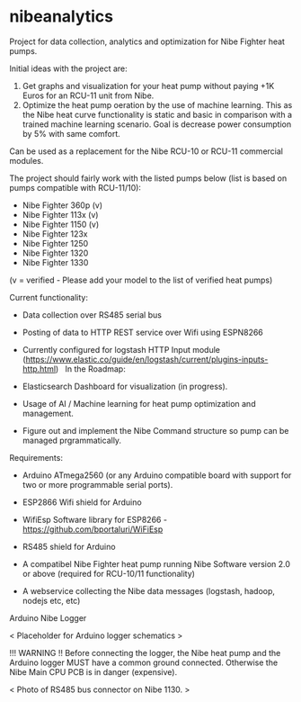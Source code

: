 # nibeanalytics

Project for data collection, analytics and optimization for Nibe Fighter heat pumps. 

Initial ideas with the project are:

  1. Get graphs and visualization for your heat pump without paying +1K Euros for an RCU-11 unit from Nibe.
  2. Optimize the heat pump oeration by the use of machine learning. This as the Nibe heat curve functionality is static and  basic in comparison with a trained machine learning scenario. Goal is decrease power consumption by 5% with same comfort. 
  
Can be used as a replacement for the Nibe RCU-10 or RCU-11 commercial modules.  

The project should fairly work with the listed pumps below (list is based on pumps compatible with RCU-11/10):

- Nibe Fighter 360p (v) 
- Nibe Fighter 113x (v)
- Nibe Fighter 1150 (v)
- Nibe Fighter 123x
- Nibe Fighter 1250
- Nibe Fighter 1320
- Nibe Fighter 1330

(v = verified - Please add your model to the list of verified heat pumps)

Current functionality: 

  - Data collection over RS485 serial bus
  - Posting of data to HTTP REST service over Wifi using ESPN8266
  - Currently configured for logstash HTTP Input module (https://www.elastic.co/guide/en/logstash/current/plugins-inputs-http.html)
  
In the Roadmap:

  - Elasticsearch Dashboard for visualization (in progress).
  - Usage of AI / Machine learning for heat pump optimization and  management.
  - Figure out and implement the Nibe Command structure so pump can be managed prgrammatically.
   

Requirements:

 - Arduino ATmega2560 (or any Arduino compatible board with support for two or more programmable serial ports).
 - ESP2866 Wifi shield for Arduino
 - WifiEsp Software library for ESP8266 - https://github.com/bportaluri/WiFiEsp
 - RS485 shield for Arduino
 
 - A compatibel Nibe Fighter heat pump running Nibe Software version 2.0 or above (required for RCU-10/11 functionality)
 - A webservice collecting the Nibe data messages (logstash, hadoop, nodejs etc, etc)
 
 
Arduino Nibe Logger

 < Placeholder for Arduino logger schematics >

 !!! WARNING !! Before connecting the logger, the Nibe heat pump and the Arduino logger MUST have a common ground connected. Otherwise the Nibe Main CPU PCB is in danger (expensive).  

 < Photo of RS485 bus connector on Nibe 1130. >




 

